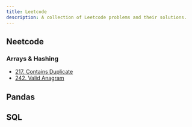 ```yaml
---
title: Leetcode
description: A collection of Leetcode problems and their solutions.
---
```


## Neetcode
### Arrays & Hashing
- [217. Contains Duplicate](./neetcode/217/)
- [242. Valid Anagram](./neetcode/242/)

## Pandas

## SQL


